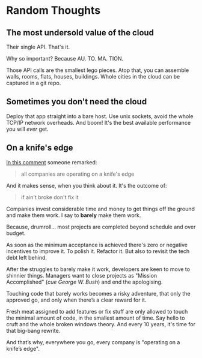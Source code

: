 # Random Thoughts


## The most undersold value of the cloud

Their single API. That's it.

Why so important? Because AU. TO. MA. TION.

Those API calls are the smallest lego pieces. Atop that, you can
assemble walls, rooms, flats, houses, buildings. Whole cities in the
cloud can be captured in a git repo.


## Sometimes you don't need the cloud

Deploy that app straight into a bare host. Use unix sockets, avoid the
whole TCP/IP network overheads. And boom! It's the best available
performance you will _ever_ get.


## On a knife's edge

[In this comment](https://news.ycombinator.com/item?id=39365187#39366352)
someone remarked:

> all companies are operating on a knife's edge

And it makes sense, when you think about it. It's the outcome of:

> if ain't broke don't fix it

Companies invest considerable time and money to get things off the
ground and make them work. I say to **barely** make them work.

Because, drumroll... most projects are completed beyond schedule and
over budget.

As soon as the minimum acceptance is achieved there's zero or negative
incentives to improve it. To polish it. Refactor it. But also to
revisit the tech debt left behind.

After the struggles to barely make it work, developers are keen to
move to shinnier things. Managers want to close projects as "Mission
Accomplished" (_cue George W. Bush_) and end the apologising.

Touching code that barely works becomes a risky adventure, that only
the approved go, and only when there’s a clear reward for it.

Fresh meat assigned to add features or fix stuff are only allowed to
touch the minimal amount of code, in the smallest amount of time. Say
hello to cruft and the whole broken windows theory. And every 10 years,
it's time for that big-bang rewrite.

And that’s why, everywhere you go, every company is "operating on a
knife’s edge".
